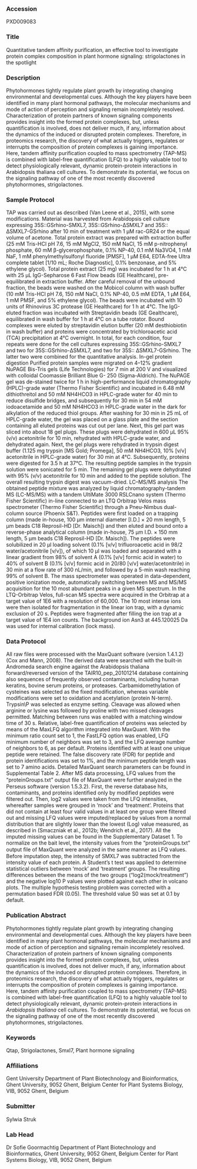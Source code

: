 ### Accession
PXD009083

### Title
Quantitative tandem affinity purification, an effective tool to investigate protein complex composition in plant hormone signaling: strigolactones in the spotlight

### Description
Phytohormones tightly regulate plant growth by integrating changing environmental and developmental cues. Although the key players have been identified in many plant hormonal pathways, the molecular mechanisms and mode of action of perception and signaling remain incompletely resolved. Characterization of protein partners of known signaling components provides insight into the formed protein complexes, but, unless quantification is involved, does not deliver much, if any, information about the dynamics of the induced or disrupted protein complexes. Therefore, in proteomics research, the discovery of what actually triggers, regulates or interrupts the composition of protein complexes is gaining importance. Here, tandem affinity purification coupled to mass spectrometry (TAP-MS) is combined with label-free quantification (LFQ) to a highly valuable tool to detect physiologically relevant, dynamic protein-protein interactions in Arabidopsis thaliana cell cultures. To demonstrate its potential, we focus on the signaling pathway of one of the most recently discovered phytohormones, strigolactones.

### Sample Protocol
TAP was carried out as described (Van Leene et al., 2015), with some modifications. Material was harvested from Arabidopsis cell culture expressing 35S::GSrhino-SMXL7, 35S::GSrhino-ΔSMXL7 and 35S:: ΔSMXL7-GSrhino after 10 min of treatment with 1 μM rac-GR24 or the equal volume of acetone. Total protein extract was prepared with extraction buffer (25 mM Tris-HCl pH 7.6, 15 mM MgCl2, 150 mM NaCl, 15 mM p-nitrophenyl phosphate, 60 mM β-glycerophosphate, 0.1% NP-40, 0.1 mM Na3VO4, 1 mM NaF, 1 mM phenylmethylsulfonyl fluoride [PMSF], 1 μM E64, EDTA-free Ultra complete tablet [1/10 mL; Roche Diagnostic], 0.1% benzonase, and 5% ethylene glycol). Total protein extract (25 mg) was incubated for 1 h at 4°C with 25 µL IgG-Sepharose 6 Fast Flow beads (GE Healthcare), pre-equilibrated in extraction buffer. After careful removal of the unbound fraction, the beads were washed on the Mobicol column with wash buffer (10 mM Tris-HCl pH 7.6, 150 mM NaCl, 0.1% NP-40, 0.5 mM EDTA, 1 μM E64, 1 mM PMSF, and 5% ethylene glycol). The beads were incubated with 10 units of Rhinovirus 3C protease (GE Healthcare) for 1 h at 4°C. The IgG-eluted fraction was incubated with Streptavidin beads (GE Gealthcare), equilibrated in wash buffer for 1 h at 4°C on a tube rotator. Bound complexes were eluted by streptavidin elution buffer (20 mM desthiobiotin in wash buffer) and proteins were concentrated by trichloroacetic acid (TCA) precipitation at 4°C overnight. In total, for each condition, four repeats were done for the cell cultures expressing 35S::GSrhino-SMXL7 and two for 35S::GSrhino-ΔSMXL7, and two for 35S:: ΔSMXL7-GSrhino. The latter two were combined for the quantitative analysis.  In-gel protein digestion Purified protein samples were migrated on 4–12% gradient NuPAGE Bis-Tris gels (Life Technologies) for 7 min at 200 V and visualized with colloidal Coomassie Brilliant Blue G- 250 (Sigma-Aldrich). The NuPAGE gel was de-stained twice for 1 h in high-performance liquid chromatography (HPLC)-grade water (Thermo Fisher Scientific) and incubated in 6.48 mM dithiothreitol and 50 mM NH4HCO3 in HPLC-grade water for 40 min to reduce disulfide bridges, and subsequently for 30 min in 54 mM iodoacetamide and 50 mM NH4HCO3 in HPLC-grade water in the dark for alkylation of the reduced thiol groups. After washing for 30 min in 25 mL of HPLC-grade water, the gel was placed on a glass plate and the section containing all eluted proteins was cut out per lane. Next, this gel part was sliced into about 18 gel plugs. These plugs were dehydrated in 600 µL 95% (v/v) acetonitrile for 10 min, rehydrated with HPLC-grade water, and dehydrated again. Next, the gel plugs were rehydrated in trypsin digest buffer (1.125 mg trypsin [MS Gold; Promega], 50 mM NH4HCO3, 10% [v/v] acetonitrile in HPLC-grade water) for 30 min at 4°C. Subsequently, proteins were digested for 3.5 h at 37°C. The resulting peptide samples in the trypsin solution were sonicated for 5 min. The remaining gel plugs were dehydrated with 95% (v/v) acetonitrile for 10 min and added to the peptide solution. The overall resulting trypsin digest was vacuum-dried. LC–MS/MS analysis The obtained peptide mixture was analyzed by liquid chromatography-tandem MS (LC-MS/MS) with a tandem UltiMate 3000 RSLCnano system (Thermo Fisher Scientific) in-line connected to an LTQ Orbitrap Velos mass spectrometer (Thermo Fisher Scientific) through a Pneu-Nimbus dual-column source (Phoenix S&T). Peptides were first loaded on a trapping column (made in-house, 100 µm internal diameter [I.D.] × 20 mm length, 5 µm beads C18 Reprosil-HD [Dr. Maisch]) and then eluted and bound onto a reverse-phase analytical column (made in-house, 75 µm I.D. × 150 mm length, 5 µm beads C18 Reprosil-HD [Dr. Maisch]). The peptides were solubilized in 20 µl loading solvent (0.1% [v/v] trifluoroacetic acid in 98/2 water/acetonitrile [v/v]), of which 10 µl was loaded and separated with a linear gradient from 98% of solvent A (0.1% [v/v] formic acid in water) to 40% of solvent B (0.1% [v/v] formic acid in 20/80 [v/v] water/acetonitrile) in 30 min at a flow rate of 300 nL/min, and followed by a 5-min wash reaching 99% of solvent B. The mass spectrometer was operated in data-dependent, positive ionization mode, automatically switching between MS and MS/MS acquisition for the 10 most abundant peaks in a given MS spectrum. In the LTQ-Orbitrap Velos, full-scan MS spectra were acquired in the Orbitrap at a target value of 1E6 with a resolution of 60,000. The 10 most intense ions were then isolated for fragmentation in the linear ion trap, with a dynamic exclusion of 20 s. Peptides were fragmented after filling the ion trap at a target value of 1E4 ion counts. The background ion Asn3 at 445.120025 Da was used for internal calibration (lock mass).

### Data Protocol
All raw files were processed with the MaxQuant software (version 1.4.1.2) (Cox and Mann, 2008). The derived data were searched with the built-in Andromeda search engine against the Arabidopsis thaliana forward/reversed version of the TAIR10_pep_20101214 database containing also sequences of frequently observed contaminants, including human keratins, bovine serum proteins, or proteases. Carbamidomethylation of cysteines was selected as the fixed modification, whereas variable modifications were set to oxidation and acetylation (protein N-term). Trypsin\P was selected as enzyme setting. Cleavage was allowed when arginine or lysine was followed by proline with two missed cleavages permitted. Matching between runs was enabled with a matching window time of 30 s. Relative, label-free quantification of proteins was selected by means of the MaxLFQ algorithm integrated into MaxQuant. With the minimum ratio count set to 1, the FastLFQ option was enabled, LFQ minimum number of neighbors was set to 3, and the LFQ average number of neighbors to 6, as per default. Proteins identified with at least one unique peptide were retained. The false discovery rate (FDR) for peptide and protein identifications was set to 1%, and the minimum peptide length was set to 7 amino acids. Detailed MaxQuant search parameters can be found in Supplemental Table 2.  After MS data processing, LFQ values from the “proteinGroups.txt” output ﬁle of MaxQuant were further analyzed in the Perseus software (version 1.5.3.2). First, the reverse database hits, contaminants, and proteins identified only by modified peptides were filtered out. Then, log2 values were taken from the LFQ intensities, whereafter samples were grouped in ‘mock’ and ‘treatment’. Proteins that did not contain at least four valid values in at least one group were filtered out and missing LFQ values were imputed/replaced by values from a normal distribution that are slightly lower than the lowest (Log) value measured, as described in (Smaczniak et al., 2012b; Wendrich et al., 2017). All the imputed missing values can be found in the Supplementary Dataset 1. To normalize on the bait level, the intensity values from the “proteinGroups.txt” output ﬁle of MaxQuant were analyzed in the same manner as LFQ values. Before imputation step, the intensity of SMXL7 was subtracted from the intensity value of each protein. A Student’s t test was applied to determine statistical outliers between ‘mock’ and ‘treatment’ groups. The resulting differences between the means of the two groups (“log2(mock/treatment”) and the negative log10 P values were plotted against each other in volcano plots. The multiple hypothesis testing problem was corrected with a permutation based FDR (0.05). The threshold value S0 was set at 0.1 by default.

### Publication Abstract
Phytohormones tightly regulate plant growth by integrating changing environmental and developmental cues. Although the key players have been identified in many plant hormonal pathways, the molecular mechanisms and mode of action of perception and signaling remain incompletely resolved. Characterization of protein partners of known signaling components provides insight into the formed protein complexes, but, unless quantification is involved, does not deliver much, if any, information about the dynamics of the induced or disrupted protein complexes. Therefore, in proteomics research, the discovery of what actually triggers, regulates or interrupts the composition of protein complexes is gaining importance. Here, tandem affinity purification coupled to mass spectrometry (TAP-MS) is combined with label-free quantification (LFQ) to a highly valuable tool to detect physiologically relevant, dynamic protein-protein interactions in <i>Arabidopsis thaliana</i> cell cultures. To demonstrate its potential, we focus on the signaling pathway of one of the most recently discovered phytohormones, strigolactones.

### Keywords
Qtap, Strigolactones, Smxl7, Plant hormone signaling

### Affiliations
Gent University
Department of Plant Biotechnology and Bioinformatics, Ghent University, 9052 Ghent, Belgium Center for Plant Systems Biology, VIB, 9052 Ghent, Belgium

### Submitter
Sylwia Struk

### Lab Head
Dr Sofie Goormachtig
Department of Plant Biotechnology and Bioinformatics, Ghent University, 9052 Ghent, Belgium Center for Plant Systems Biology, VIB, 9052 Ghent, Belgium


